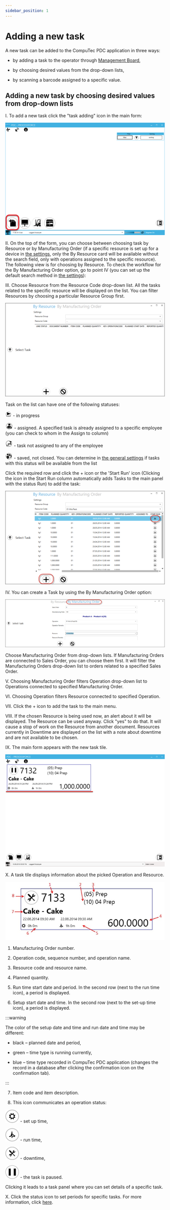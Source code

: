 ```yaml
---
sidebar_position: 1
---
```


# Adding a new task

A new task can be added to the CompuTec PDC application in three ways:

- by adding a task to the operator through [Management Board](./management-board.md),

- by choosing desired values from the drop-down lists,

- by scanning a barcode assigned to a specific value.

## Adding a new task by choosing desired values from drop-down lists

I. To add a new task click the "task adding" icon in the main form:

![Adding Task](./media/adding-new-task/adding-task.png)

II. On the top of the form, you can choose between choosing task by Resource or by Manufacturing Order (if a specific resource is set up for a device in [the settings](../administrator-guide/setting-up-the-application/setting-up-the-application.md), only the By Resource card will be available without the search field, only with operations assigned to the specific resource). The following view is for choosing by Resource. To check the workflow for the By Manufacturing Order option, go to point IV (you can set up the default search method in [the settings](../administrator-guide/setting-up-the-application/setting-up-the-application.md)):

III. Choose Resource from the Resource Code drop-down list. All the tasks related to the specific resource will be displayed on the list. You can filter Resources by choosing a particular Resource Group first.

![By Resource](./media/adding-new-task/by-resource.png)

Task on the list can have one of the following statuses:

![In Progress Icon](./media/adding-new-task/in-progress-icon.png) - in progress

![Assigned Icon](./media/adding-new-task/assigned-icon.png) - assigned. A specified task is already assigned to a specific employee (you can check to whom in the Assign to column)

![Not Assigned Icon](./media/adding-new-task/not-assigned-icon.png) - task not assigned to any of the employee

![Saved Icon](./media/adding-new-task/saved-icon.png) - saved, not closed. You can determine in [the general settings](../administrator-guide/setting-up-the-application/setting-up-the-application.md#processforce-settings) if tasks with this status will be available from the list

Click the required row and click the + icon or the 'Start Run' icon (Clicking the icon in the Start Run column automatically adds Tasks to the main panel with the status Run) to add the task:

![Start Run](./media/adding-new-task/pdc-start-run.png)

IV. You can create a Task by using the By Manufacturing Order option:

![By Manufacturing Order](./media/adding-new-task/by-manufacturing-order.png)

Choose Manufacturing Order from drop-down lists. If Manufacturing Orders are connected to Sales Order, you can choose them first. It will filter the Manufacturing Orders drop-down list to orders related to a specified Sales Order.

V. Choosing Manufacturing Order filters Operation drop-down list to Operations connected to specified Manufacturing Order.

VI. Choosing Operation filters Resource connected to specified Operation.

VII. Click the + icon to add the task to the main menu.

VIII. If the chosen Resource is being used now, an alert about it will be displayed. The Resource can be used anyway. Click "yes" to do that. It will cause a stop of work on the Resource from another document. Resources currently in Downtime are displayed on the list with a note about downtime and are not available to be chosen.

IX. The main form appears with the new task tile.

![Added Task](./media/adding-new-task/added-task.png)

X. A task tile displays information about the picked Operation and Resource.

![Task Details](./media/adding-new-task/pdc-task-details.jpg)

1. Manufacturing Order number.

2. Operation code, sequence number, and operation name.

3. Resource code and resource name.

4. Planned quantity.

5. Run time start date and period. In the second row (next to the run time icon), a period is displayed.

6. Setup start date and time. In the second row (next to the set-up time icon), a period is displayed.

:::warning

The color of the setup date and time and run date and time may be different:

- black – planned date and period,

- green – time type is running currently,

- blue – time type recorded in CompuTec PDC application (changes the record in a database after clicking the confirmation icon on the confirmation tab).

:::

7. Item code and item description.

8. This icon communicates an operation status:

![Set up Icon](./media/adding-new-task/setup-icon.png) - set up time,

![Run time Icon](./media/adding-new-task/runtime-icon.png) - run time,

![Downtime Icon](./media/adding-new-task/downtime-icon.png) - downtime,

![Pause Icon](./media/adding-new-task/pause-icon.png) - the task is paused.

Clicking it leads to a task panel where you can set details of a specific task.

X. Click the status icon to set periods for specific tasks. For more information, click [here](./task-activities/task-activities.md).
